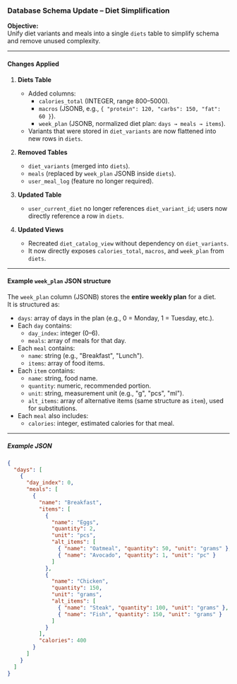 ### Database Schema Update – Diet Simplification

**Objective:**  
Unify diet variants and meals into a single `diets` table to simplify schema and remove unused complexity.

---

#### Changes Applied

1. **Diets Table**
   - Added columns:
     - `calories_total` (INTEGER, range 800–5000).
     - `macros` (JSONB, e.g., `{ "protein": 120, "carbs": 150, "fat": 60 }`).
     - `week_plan` (JSONB, normalized diet plan: `days → meals → items`).
   - Variants that were stored in `diet_variants` are now flattened into new rows in `diets`.

2. **Removed Tables**
   - `diet_variants` (merged into `diets`).
   - `meals` (replaced by `week_plan` JSONB inside `diets`).
   - `user_meal_log` (feature no longer required).

3. **Updated Table**
   - `user_current_diet` no longer references `diet_variant_id`; users now directly reference a row in `diets`.

4. **Updated Views**
   - Recreated `diet_catalog_view` without dependency on `diet_variants`.
   - It now directly exposes `calories_total`, `macros`, and `week_plan` from `diets`.

---

#### Example `week_plan` JSON structure

The `week_plan` column (JSONB) stores the **entire weekly plan** for a diet.  
It is structured as:

- `days`: array of days in the plan (e.g., 0 = Monday, 1 = Tuesday, etc.).
- Each `day` contains:
  - `day_index`: integer (0–6).
  - `meals`: array of meals for that day.
- Each `meal` contains:
  - `name`: string (e.g., "Breakfast", "Lunch").
  - `items`: array of food items.
- Each `item` contains:
  - `name`: string, food name.
  - `quantity`: numeric, recommended portion.
  - `unit`: string, measurement unit (e.g., "g", "pcs", "ml").
  - `alt_items`: array of alternative items (same structure as `item`), used for substitutions.
- Each `meal` also includes:
  - `calories`: integer, estimated calories for that meal.

---

##### Example JSON

```json
{
  "days": [
    {
      "day_index": 0,
      "meals": [
        {
          "name": "Breakfast",
          "items": [
            {
              "name": "Eggs",
              "quantity": 2,
              "unit": "pcs",
              "alt_items": [
                { "name": "Oatmeal", "quantity": 50, "unit": "grams" },
                { "name": "Avocado", "quantity": 1, "unit": "pc" }
              ]
            },
            {
              "name": "Chicken",
              "quantity": 150,
              "unit": "grams",
              "alt_items": [
                { "name": "Steak", "quantity": 100, "unit": "grams" },
                { "name": "Fish", "quantity": 150, "unit": "grams" }
              ]
            }
          ],
          "calories": 400
        }
      ]
    }
  ]
}
